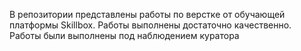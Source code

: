 В репозитории представлены работы по верстке от обучающей платформы Skillbox. Работы выполнены достаточно качественно. Работы были выполнены под наблюдением куратора
